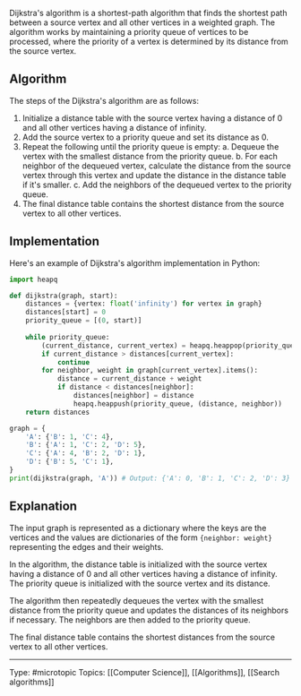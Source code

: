 Dijkstra's algorithm is a shortest-path algorithm that finds the shortest path between a source vertex and all other vertices in a weighted graph. The algorithm works by maintaining a priority queue of vertices to be processed, where the priority of a vertex is determined by its distance from the source vertex.

## Algorithm

The steps of the Dijkstra's algorithm are as follows:

1.  Initialize a distance table with the source vertex having a distance of 0 and all other vertices having a distance of infinity.
2.  Add the source vertex to a priority queue and set its distance as 0.
3.  Repeat the following until the priority queue is empty: a. Dequeue the vertex with the smallest distance from the priority queue. b. For each neighbor of the dequeued vertex, calculate the distance from the source vertex through this vertex and update the distance in the distance table if it's smaller. c. Add the neighbors of the dequeued vertex to the priority queue.
4.  The final distance table contains the shortest distance from the source vertex to all other vertices.

## Implementation

Here's an example of Dijkstra's algorithm implementation in Python:
```python
import heapq

def dijkstra(graph, start):
    distances = {vertex: float('infinity') for vertex in graph}
    distances[start] = 0
    priority_queue = [(0, start)]
    
    while priority_queue:
        (current_distance, current_vertex) = heapq.heappop(priority_queue)
        if current_distance > distances[current_vertex]:
            continue
        for neighbor, weight in graph[current_vertex].items():
            distance = current_distance + weight
            if distance < distances[neighbor]:
                distances[neighbor] = distance
                heapq.heappush(priority_queue, (distance, neighbor))
    return distances

graph = {
    'A': {'B': 1, 'C': 4},
    'B': {'A': 1, 'C': 2, 'D': 5},
    'C': {'A': 4, 'B': 2, 'D': 1},
    'D': {'B': 5, 'C': 1},
}
print(dijkstra(graph, 'A')) # Output: {'A': 0, 'B': 1, 'C': 2, 'D': 3}

```

## Explanation

The input graph is represented as a dictionary where the keys are the vertices and the values are dictionaries of the form `{neighbor: weight}` representing the edges and their weights.

In the algorithm, the distance table is initialized with the source vertex having a distance of 0 and all other vertices having a distance of infinity. The priority queue is initialized with the source vertex and its distance.

The algorithm then repeatedly dequeues the vertex with the smallest distance from the priority queue and updates the distances of its neighbors if necessary. The neighbors are then added to the priority queue.

The final distance table contains the shortest distances from the source vertex to all other vertices.


___
Type: #microtopic 
Topics: [[Computer Science]], [[Algorithms]], [[Search algorithms]]

